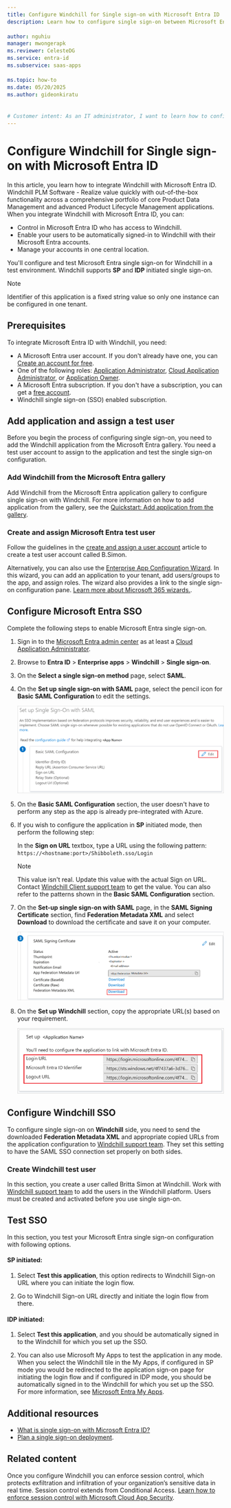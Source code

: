 ```yaml
---
title: Configure Windchill for Single sign-on with Microsoft Entra ID
description: Learn how to configure single sign-on between Microsoft Entra ID and Windchill.

author: nguhiu
manager: mwongerapk
ms.reviewer: CelesteDG
ms.service: entra-id
ms.subservice: saas-apps

ms.topic: how-to
ms.date: 05/20/2025
ms.author: gideonkiratu


# Customer intent: As an IT administrator, I want to learn how to configure single sign-on between Microsoft Entra ID and Windchill so that I can control who has access to Windchill, enable automatic sign-in with Microsoft Entra accounts, and manage my accounts in one central location.
---
```


# Configure Windchill for Single sign-on with Microsoft Entra ID

In this article, you learn how to integrate Windchill with Microsoft Entra ID. Windchill PLM Software - Realize value quickly with out-of-the-box functionality across a comprehensive portfolio of core Product Data Management and advanced Product Lifecycle Management applications. When you integrate Windchill with Microsoft Entra ID, you can:

* Control in Microsoft Entra ID who has access to Windchill.
* Enable your users to be automatically signed-in to Windchill with their Microsoft Entra accounts.
* Manage your accounts in one central location.

You'll configure and test Microsoft Entra single sign-on for Windchill in a test environment. Windchill supports **SP** and **IDP** initiated single sign-on.

> [!NOTE]
> Identifier of this application is a fixed string value so only one instance can be configured in one tenant.

## Prerequisites

To integrate Microsoft Entra ID with Windchill, you need:

* A Microsoft Entra user account. If you don't already have one, you can [Create an account for free](https://azure.microsoft.com/free/?WT.mc_id=A261C142F).
* One of the following roles: [Application Administrator](/entra/identity/role-based-access-control/permissions-reference#application-administrator), [Cloud Application Administrator](/entra/identity/role-based-access-control/permissions-reference#cloud-application-administrator), or [Application Owner](/entra/fundamentals/users-default-permissions#owned-enterprise-applications).
* A Microsoft Entra subscription. If you don't have a subscription, you can get a [free account](https://azure.microsoft.com/free/).
* Windchill single sign-on (SSO) enabled subscription.

## Add application and assign a test user

Before you begin the process of configuring single sign-on, you need to add the Windchill application from the Microsoft Entra gallery. You need a test user account to assign to the application and test the single sign-on configuration.

<a name='add-windchill-from-the-azure-ad-gallery'></a>

### Add Windchill from the Microsoft Entra gallery

Add Windchill from the Microsoft Entra application gallery to configure single sign-on with Windchill. For more information on how to add application from the gallery, see the [Quickstart: Add application from the gallery](~/identity/enterprise-apps/add-application-portal.md).

<a name='create-and-assign-azure-ad-test-user'></a>

### Create and assign Microsoft Entra test user

Follow the guidelines in the [create and assign a user account](~/identity/enterprise-apps/add-application-portal-assign-users.md) article to create a test user account called B.Simon.

Alternatively, you can also use the [Enterprise App Configuration Wizard](https://portal.office.com/AdminPortal/home?Q=Docs#/azureadappintegration). In this wizard, you can add an application to your tenant, add users/groups to the app, and assign roles. The wizard also provides a link to the single sign-on configuration pane. [Learn more about Microsoft 365 wizards.](/microsoft-365/admin/misc/azure-ad-setup-guides). 

<a name='configure-azure-ad-sso'></a>

## Configure Microsoft Entra SSO

Complete the following steps to enable Microsoft Entra single sign-on.

1. Sign in to the [Microsoft Entra admin center](https://entra.microsoft.com) as at least a [Cloud Application Administrator](~/identity/role-based-access-control/permissions-reference.md#cloud-application-administrator).
1. Browse to **Entra ID** > **Enterprise apps** > **Windchill** > **Single sign-on**.
1. On the **Select a single sign-on method** page, select **SAML**.
1. On the **Set up single sign-on with SAML** page, select the pencil icon for **Basic SAML Configuration** to edit the settings.

   ![Screenshot shows how to edit Basic SAML Configuration.](common/edit-urls.png "Basic Configuration")

1. On the **Basic SAML Configuration** section, the user doesn't have to perform any step as the app is already pre-integrated with Azure.

1. If you wish to configure the application in **SP** initiated mode, then perform the following step:

    In the **Sign on URL** textbox, type a URL using the following pattern:
    `https://<hostname:port>/Shibboleth.sso/Login`

    > [!NOTE]
    > This value isn't real. Update this value with the actual Sign on URL. Contact [Windchill Client support team](mailto:support@ptc.com) to get the value. You can also refer to the patterns shown in the **Basic SAML Configuration** section.

1. On the **Set-up single sign-on with SAML** page, in the **SAML Signing Certificate** section,  find **Federation Metadata XML** and select **Download** to download the certificate and save it on your computer.

    ![Screenshot shows the Certificate download link.](common/metadataxml.png "Certificate")

1. On the **Set up Windchill** section, copy the appropriate URL(s) based on your requirement.

	![Screenshot shows to copy configuration appropriate URL.](common/copy-configuration-urls.png "Metadata")

## Configure Windchill SSO

To configure single sign-on on **Windchill** side, you need to send the downloaded **Federation Metadata XML** and appropriate copied URLs from the application configuration to [Windchill support team](mailto:support@ptc.com). They set this setting to have the SAML SSO connection set properly on both sides.

### Create Windchill test user

In this section, you create a user called Britta Simon at Windchill. Work with [Windchill support team](mailto:support@ptc.com) to add the users in the Windchill platform. Users must be created and activated before you use single sign-on.

## Test SSO 

In this section, you test your Microsoft Entra single sign-on configuration with following options. 

#### SP initiated:

1. Select **Test this application**, this option redirects to Windchill Sign-on URL where you can initiate the login flow.  

1. Go to Windchill Sign-on URL directly and initiate the login flow from there.

#### IDP initiated:

1. Select **Test this application**, and you should be automatically signed in to the Windchill for which you set up the SSO. 

1. You can also use Microsoft My Apps to test the application in any mode. When you select the Windchill tile in the My Apps, if configured in SP mode you would be redirected to the application sign-on page for initiating the login flow and if configured in IDP mode, you should be automatically signed in to the Windchill for which you set up the SSO. For more information, see [Microsoft Entra My Apps](/azure/active-directory/manage-apps/end-user-experiences#azure-ad-my-apps).

## Additional resources

* [What is single sign-on with Microsoft Entra ID?](~/identity/enterprise-apps/what-is-single-sign-on.md)
* [Plan a single sign-on deployment](~/identity/enterprise-apps/plan-sso-deployment.md).

## Related content

Once you configure Windchill you can enforce session control, which protects exfiltration and infiltration of your organization’s sensitive data in real time. Session control extends from Conditional Access. [Learn how to enforce session control with Microsoft Cloud App Security](/cloud-app-security/proxy-deployment-aad).
